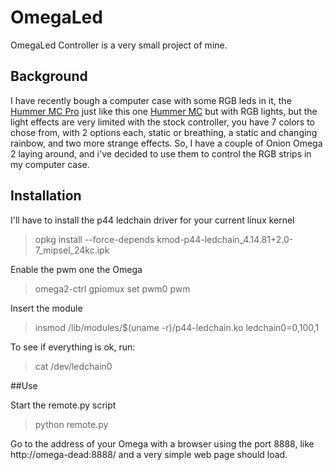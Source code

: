 # OmegaLed

OmegaLed Controller is a very small project of mine.

## Background

I have recently bough a computer case with some RGB leds in it, the [Hummer MC Pro](https://www.pcdiga.com/caixa-atx-nox-hummer-mc-pro-argb-branca) just like this one [Hummer MC](https://www.nox-xtreme.com/en/product/hummer-mc-zero-edition/146/) but with RGB lights, but the light effects are very limited with the stock controller, you have 7 colors to chose from, with 2 options each, static or breathing, a static and changing rainbow, and two more strange effects.
So, I have a couple of Onion Omega 2 laying around, and i've decided to use them to control the RGB strips in my computer case.


## Installation
I'll have to install the p44 ledchain driver for your current linux kernel
> opkg install --force-depends kmod-p44-ledchain_4.14.81\+2.0-7_mipsel_24kc.ipk

Enable the pwm one the Omega
>omega2-ctrl gpiomux set pwm0 pwm

Insert the module
> insmod /lib/modules/$(uname -r)/p44-ledchain.ko ledchain0=0,100,1

To see if everything is ok, run:
> cat /dev/ledchain0

##Use

Start the remote.py script
> python remote.py

Go to the address of your Omega with a browser using the port 8888, like http://omega-dead:8888/ and a very simple web page should load.
